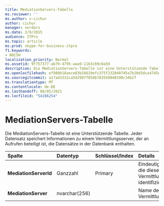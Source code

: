 ```yaml
---
title: MediationServers-Tabelle
ms.reviewer: ''
ms.author: v-cichur
author: cichur
manager: serdars
ms.date: 3/9/2015
audience: ITPro
ms.topic: article
ms.prod: skype-for-business-itpro
f1.keywords:
- NOCSH
localization_priority: Normal
ms.assetid: 9f757377-ab79-4795-aaa9-1163cb9c8a59
description: Die MediationServers-Tabelle ist eine Unterstützende Tabelle. Jeder Datensatz speichert Informationen zu einem Vermittlungsserver, der an Aufrufen beteiligt ist, die Datensätze in der Datenbank enthalten.
ms.openlocfilehash: ef980b18aece83b26619efc375f232040745a7b20d3dca4745e0ffcd60d6e57b
ms.sourcegitcommit: a17ad3332ca5d2997f85db7835500d8190c34b2f
ms.translationtype: MT
ms.contentlocale: de-DE
ms.lasthandoff: 08/05/2021
ms.locfileid: "54286254"
---
```

# <a name="mediationservers-table"></a>MediationServers-Tabelle
 
Die MediationServers-Tabelle ist eine Unterstützende Tabelle. Jeder Datensatz speichert Informationen zu einem Vermittlungsserver, der an Aufrufen beteiligt ist, die Datensätze in der Datenbank enthalten.
  
|**Spalte**|**Datentyp**|**Schlüssel/Index**|**Details**|
|:-----|:-----|:-----|:-----|
|**MediationServerId** <br/> |Ganzzahl  <br/> |Primary  <br/> |Eindeutige Nummer, die diesen Vermittlungsserver identifiziert.  <br/> |
|**MediationServer** <br/> |nvarchar(256)  <br/> | <br/> |Name des Vermittlungsservers.  <br/> |
   

